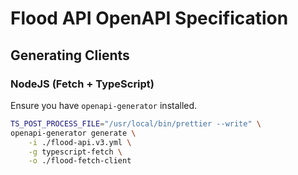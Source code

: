 # Flood API OpenAPI Specification

## Generating Clients

### NodeJS (Fetch + TypeScript)

Ensure you have `openapi-generator` installed.

```bash
TS_POST_PROCESS_FILE="/usr/local/bin/prettier --write" \
openapi-generator generate \
    -i ./flood-api.v3.yml \
    -g typescript-fetch \
    -o ./flood-fetch-client
```

